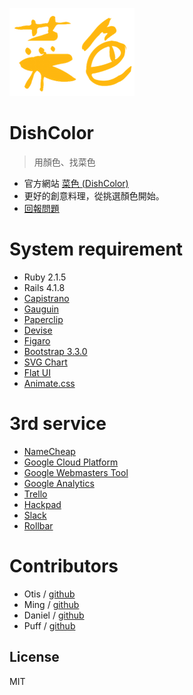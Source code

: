 
![Alt text](https://raw.githubusercontent.com/Fool-Stack-Rangers/DishColor/master/public/images/yellow-logo.png "菜色")


# DishColor
> 用顏色、找菜色
- 官方網站 [菜色 (DishColor) ](http://dishcolor.com/)
- 更好的創意料理，從挑選顏色開始。
- [回報問題](https://github.com/Fool-Stack-Rangers/DishColor/issues)

# System requirement
- Ruby 2.1.5
- Rails 4.1.8
- [Capistrano](https://github.com/capistrano/capistrano)
- [Gauguin](https://github.com/LunarLogic/gauguin)
- [Paperclip](https://github.com/thoughtbot/paperclip)
- [Devise](https://github.com/plataformatec/devise)
- [Figaro](https://github.com/laserlemon/figaro)
- [Bootstrap 3.3.0](http://getbootstrap.com/)
- [SVG Chart](http://codepen.io/githiro/pen/ICfFE)
- [Flat UI](http://designmodo.github.io/Flat-UI/)
- [Animate.css](http://daneden.github.io/animate.css/)

# 3rd service
- [NameCheap](https://www.namecheap.com/)
- [Google Cloud Platform](https://cloud.google.com/)
- [Google Webmasters Tool](https://www.google.com/webmasters/tools/)
- [Google Analytics](https://www.google.com/analytics/web/)
- [Trello](https://trello.com/)
- [Hackpad](https://hackpad.com/)
- [Slack](https://slack.com/)
- [Rollbar](https://rollbar.com/)

# Contributors
- Otis    / [github](https://github.com/AnNOtis)
- Ming    / [github](https://github.com/viflin)
- Daniel / [github](https://github.com/dangjlin)
- Puff    / [github](https://github.com/puff-tw)

License
-------
MIT
